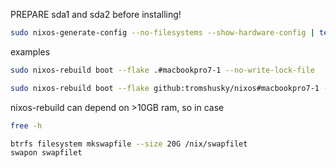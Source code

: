 PREPARE sda1 and sda2 before installing!

```bash
sudo nixos-generate-config --no-filesystems --show-hardware-config | tee hardware-configurations/DEVICENAME.nix
```

examples

```bash
sudo nixos-rebuild boot --flake .#macbookpro7-1 --no-write-lock-file
```

```bash
sudo nixos-rebuild boot --flake github:tromshusky/nixos#macbookpro7-1 --no-write-lock-file
```

nixos-rebuild can depend on >10GB ram, so in case 
```bash
free -h
```
```bash
btrfs filesystem mkswapfile --size 20G /nix/swapfilet
swapon swapfilet
```
